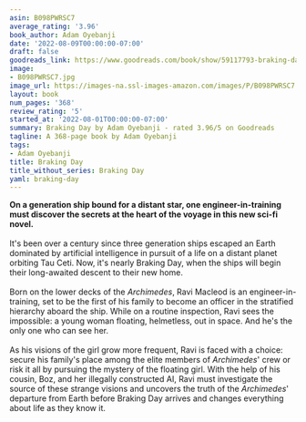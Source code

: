 ```yaml
---
asin: B098PWRSC7
average_rating: '3.96'
book_author: Adam Oyebanji
date: '2022-08-09T00:00:00-07:00'
draft: false
goodreads_link: https://www.goodreads.com/book/show/59117793-braking-day
image:
- B098PWRSC7.jpg
image_url: https://images-na.ssl-images-amazon.com/images/P/B098PWRSC7.01._SCLZZZZZZZ.jpg
layout: book
num_pages: '368'
review_rating: '5'
started_at: '2022-08-01T00:00:00-07:00'
summary: Braking Day by Adam Oyebanji - rated 3.96/5 on Goodreads
tagline: A 368-page book by Adam Oyebanji
tags:
- Adam Oyebanji
title: Braking Day
title_without_series: Braking Day
yaml: braking-day
---
```


<b>On a generation ship bound for a distant star, one engineer-in-training must discover the secrets at the heart of the voyage in this new sci-fi novel. </b><br /><br />It's been over a century since three generation ships escaped an Earth dominated by artificial intelligence in pursuit of a life on a distant planet orbiting Tau Ceti. Now, it's nearly Braking Day, when the ships will begin their long-awaited descent to their new home.<br /> <br />Born on the lower decks of the <i>Archimedes</i>, Ravi Macleod is an engineer-in-training, set to be the first of his family to become an officer in the stratified hierarchy aboard the ship. While on a routine inspection, Ravi sees the impossible: a young woman floating, helmetless, out in space. And he's the only one who can see her.<br /> <br />As his visions of the girl grow more frequent, Ravi is faced with a choice: secure his family's place among the elite members of <i>Archimedes</i>' crew or risk it all by pursuing the mystery of the floating girl. With the help of his cousin, Boz, and her illegally constructed AI, Ravi must investigate the source of these strange visions and uncovers the truth of the <i>Archimedes</i>' departure from Earth before Braking Day arrives and changes everything about life as they know it.